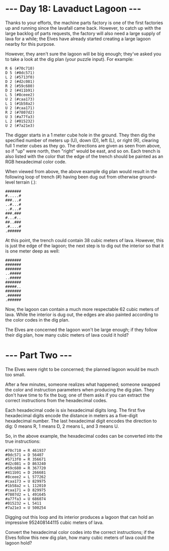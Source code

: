 # --- Day 18: Lavaduct Lagoon ---

Thanks to your efforts, the machine parts factory is one of the first factories
up and running since the lavafall came back. However, to catch up with the large
backlog of parts requests, the factory will also need a large supply of lava for
a while; the Elves have already started creating a large lagoon nearby for this
purpose.

However, they aren't sure the lagoon will be big enough; they've asked you to
take a look at the dig plan (your puzzle input). For example:

```
R 6 (#70c710)
D 5 (#0dc571)
L 2 (#5713f0)
D 2 (#d2c081)
R 2 (#59c680)
D 2 (#411b91)
L 5 (#8ceee2)
U 2 (#caa173)
L 1 (#1b58a2)
U 2 (#caa171)
R 2 (#7807d2)
U 3 (#a77fa3)
L 2 (#015232)
U 2 (#7a21e3)
```

The digger starts in a 1 meter cube hole in the ground. They then dig the
specified number of meters up (U), down (D), left (L), or right (R), clearing
full 1 meter cubes as they go. The directions are given as seen from above, so
if "up" were north, then "right" would be east, and so on. Each trench is also
listed with the color that the edge of the trench should be painted as an RGB
hexadecimal color code.

When viewed from above, the above example dig plan would result in the following
loop of trench (#) having been dug out from otherwise ground-level terrain (.):

```
#######
#.....#
###...#
..#...#
..#...#
###.###
#...#..
##..###
.#....#
.######
```

At this point, the trench could contain 38 cubic meters of lava. However, this
is just the edge of the lagoon; the next step is to dig out the interior so that
it is one meter deep as well:

```
#######
#######
#######
..#####
..#####
#######
#####..
#######
.######
.######
```

Now, the lagoon can contain a much more respectable 62 cubic meters of lava.
While the interior is dug out, the edges are also painted according to the color
codes in the dig plan.

The Elves are concerned the lagoon won't be large enough; if they follow their
dig plan, how many cubic meters of lava could it hold?

# --- Part Two ---

The Elves were right to be concerned; the planned lagoon would be much too
small.

After a few minutes, someone realizes what happened; someone swapped the color
and instruction parameters when producing the dig plan. They don't have time to
fix the bug; one of them asks if you can extract the correct instructions from
the hexadecimal codes.

Each hexadecimal code is six hexadecimal digits long. The first five hexadecimal
digits encode the distance in meters as a five-digit hexadecimal number. The
last hexadecimal digit encodes the direction to dig: 0 means R, 1 means D, 2
means L, and 3 means U.

So, in the above example, the hexadecimal codes can be converted into the true
instructions:

```
#70c710 = R 461937
#0dc571 = D 56407
#5713f0 = R 356671
#d2c081 = D 863240
#59c680 = R 367720
#411b91 = D 266681
#8ceee2 = L 577262
#caa173 = U 829975
#1b58a2 = L 112010
#caa171 = D 829975
#7807d2 = L 491645
#a77fa3 = U 686074
#015232 = L 5411
#7a21e3 = U 500254
```

Digging out this loop and its interior produces a lagoon that can hold an
impressive 952408144115 cubic meters of lava.

Convert the hexadecimal color codes into the correct instructions; if the Elves
follow this new dig plan, how many cubic meters of lava could the lagoon hold?
